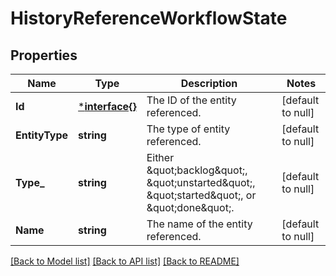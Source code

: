 # HistoryReferenceWorkflowState

## Properties
Name | Type | Description | Notes
------------ | ------------- | ------------- | -------------
**Id** | [***interface{}**](interface{}.md) | The ID of the entity referenced. | [default to null]
**EntityType** | **string** | The type of entity referenced. | [default to null]
**Type_** | **string** | Either \&quot;backlog\&quot;, \&quot;unstarted\&quot;, \&quot;started\&quot;, or \&quot;done\&quot;. | [default to null]
**Name** | **string** | The name of the entity referenced. | [default to null]

[[Back to Model list]](../README.md#documentation-for-models) [[Back to API list]](../README.md#documentation-for-api-endpoints) [[Back to README]](../README.md)

